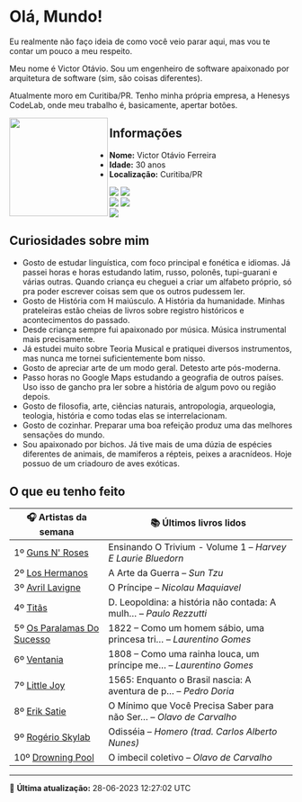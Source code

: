 # Olá, Mundo!

Eu realmente não faço ideia de como você veio parar aqui, mas vou te contar um pouco a meu respeito.

Meu nome é Victor Otávio. Sou um engenheiro de software apaixonado por arquitetura de software (sim, são coisas diferentes).

Atualmente moro em Curitiba/PR. Tenho minha própria empresa, a Henesys CodeLab, onde meu trabalho é, basicamente, apertar botões.

<img align="left" src="https://github.com/vctrtvfrrr/vctrtvfrrr/raw/master/octocat.png" alt="" width="175" />

## Informações

- **Nome:** Victor Otávio Ferreira
- **Idade:** 30 anos
- **Localização:** Curitiba/PR

[![](https://img.shields.io/badge/LinkedIn-victorotavio-blue)](https://www.linkedin.com/in/victorotavio/) [![](https://img.shields.io/badge/Twitter-@vctrtvfrrr-blue)](https://twitter.com/vctrtvfrrr)  
[![](https://img.shields.io/badge/GitHub-vctrtvfrrr-24292e)](https://github.com/vctrtvfrrr) [![](https://img.shields.io/badge/GitLab-vctrtvfrrr-ec5d16)](https://gitlab.com/vctrtvfrrr)  
[![](https://img.shields.io/badge/Email-victor@otavioferreira.com.br-red)](mailto:victor@otavioferreira.com.br)  

## Curiosidades sobre mim

-   Gosto de estudar linguística, com foco principal e fonética e idiomas. Já passei horas e horas estudando latim, russo, polonês, tupi-guarani e várias outras. Quando criança eu cheguei a criar um alfabeto próprio, só pra poder escrever coisas sem que os outros pudessem ler.
-   Gosto de História com H maiúsculo. A História da humanidade. Minhas prateleiras estão cheias de livros sobre registro históricos e acontecimentos do passado.
-   Desde criança sempre fui apaixonado por música. Música instrumental mais precisamente.
-   Já estudei muito sobre Teoria Musical e pratiquei diversos instrumentos, mas nunca me tornei suficientemente bom nisso.
-   Gosto de apreciar arte de um modo geral. Detesto arte pós-moderna.
-   Passo horas no Google Maps estudando a geografia de outros países. Uso isso de gancho pra ler sobre a história de algum povo ou região depois.
-   Gosto de filosofia, arte, ciências naturais, antropologia, arqueologia, teologia, história e como todas elas se interrelacionam.
-   Gosto de cozinhar. Preparar uma boa refeição produz uma das melhores sensações do mundo.
-   Sou apaixonado por bichos. Já tive mais de uma dúzia de espécies diferentes de animais, de mamiferos a répteis, peixes a aracnídeos. Hoje possuo de um criadouro de aves exóticas.


## O que eu tenho feito

|                              🎧 Artistas da semana                              |                      📚 Últimos livros lidos                      |
|---------------------------------------------------------------------------------|-------------------------------------------------------------------|
| 1º [Guns N' Roses](https://www.last.fm/music/Guns+N%27+Roses)                   | Ensinando O Trivium - Volume 1	–	_Harvey E Laurie Bluedorn_         |
| 2º [Los Hermanos](https://www.last.fm/music/Los+Hermanos)                       | A Arte da Guerra	–	_Sun Tzu_                                        |
| 3º [Avril Lavigne](https://www.last.fm/music/Avril+Lavigne)                     | O Príncipe	–	_Nicolau Maquiavel_                                    |
| 4º [Titãs](https://www.last.fm/music/Tit%C3%A3s)                                | D. Leopoldina: a história não contada: A mulh…	–	_Paulo Rezzutti_   |
| 5º [Os Paralamas Do Sucesso](https://www.last.fm/music/Os+Paralamas+Do+Sucesso) | 1822 – Como um homem sábio, uma princesa tri…	–	_Laurentino Gomes_  |
| 6º [Ventania](https://www.last.fm/music/Ventania)                               | 1808 – Como uma rainha louca, um príncipe me…	–	_Laurentino Gomes_  |
| 7º [Little Joy](https://www.last.fm/music/Little+Joy)                           | 1565: Enquanto o Brasil nascia: A aventura de p…	–	_Pedro Doria_    |
| 8º [Erik Satie](https://www.last.fm/music/Erik+Satie)                           | O Mínimo que Você Precisa Saber para não Ser…	–	_Olavo de Carvalho_ |
| 9º [Rogério Skylab](https://www.last.fm/music/Rog%C3%A9rio+Skylab)              | Odisséia	–	_Homero (trad. Carlos Alberto Nunes)_                    |
| 10º [Drowning Pool](https://www.last.fm/music/Drowning+Pool)                    | O imbecil coletivo	–	_Olavo de Carvalho_                            |


---

🚀 **Última atualização:** 28-06-2023 12:27:02 UTC